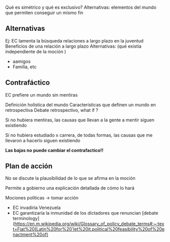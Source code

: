 Qué es simétrico y qué es exclusivo? 
Alternativas: elementos del mundo que permiten conseguir un mismo fin

## Alternativas 
Ej: EC lamenta la búsqueda relaciones a largo plazo en la juventud 
Beneficios de una relación a largo plazo
Alternativas: (qué existía independiente de la moción )
- aamigos
- Familia, etc

## Contrafáctico
EC prefiere un mundo sin mentiras 

Definición holística del mundo
Características que definen un mundo en  retrospectiva 
Debate retrospectivo, what if ? 

Si no hubiera mentiras, las causas que llevan a la gente a mentir siguen existiendo 

Si no hubiera estudiado x carrera, de todas formas, las causas que me llevaron a hacerlo siguen existiendo 

**Las bajas no puede cambiar el contrafactico!!**

## Plan de acción 

No se discute la plausibilidad de lo que se afirma en la moción 

Permite a gobierno una explicación detallada de cómo lo hará 

Mociones políticas $\rightarrow$ tomar acción
- EC invadiría Venezuela
- EC garantizaría la inmunidad de los dictadores que renuncian 
[debate terminology](https://en.m.wikipedia.org/wiki/Glossary_of_policy_debate_terms#:~:text=Fiat%20(Latin%20for%20'let%20it,political%20feasibility%20of%20enactment%20of) 


